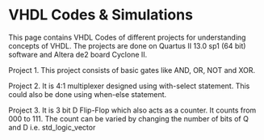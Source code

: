 # VHDL Codes & Simulations
This page contains VHDL Codes of different projects for understanding concepts of VHDL.
The projects are done on Quartus II 13.0 sp1 (64 bit) software and Altera de2 board Cyclone II.

Project 1. This project consists of basic gates like AND, OR, NOT and XOR.

Project 2. It is 4:1 multiplexer designed using with-select statement. This could also be done using when-else statement.

Project 3. It is 3 bit D Flip-Flop which also acts as a counter. It counts from 000 to 111. The count can be varied by changing the number of bits of Q and D i.e. std_logic_vector
